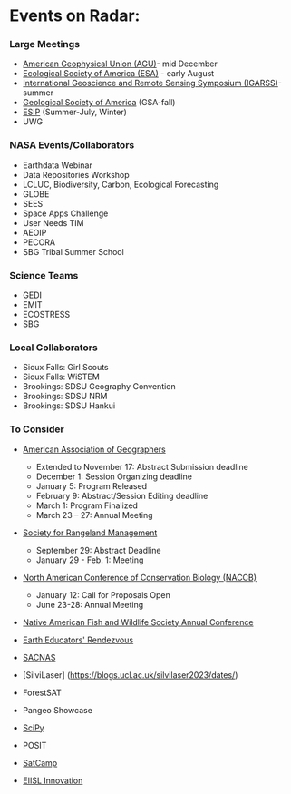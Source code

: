 # Events on Radar:

### Large Meetings

* [American Geophysical Union (AGU)](https://www.agu.org/fall-meeting)- mid December
* [Ecological Society of America (ESA)](https://www.esa.org/events/) - early August
* [International Geoscience and Remote Sensing Symposium (IGARSS)](https://www.grss-ieee.org/conferences/)- summer
* [Geological Society of America](https://community.geosociety.org/gsa2024/home) (GSA-fall)
* [ESIP](https://www.esipfed.org/meetings) (Summer-July, Winter) 
* UWG

### NASA Events/Collaborators
- Earthdata Webinar
- Data Repositories Workshop
- LCLUC, Biodiversity, Carbon, Ecological Forecasting
- GLOBE
- SEES
- Space Apps Challenge
- User Needs TIM
- AEOIP 
- PECORA
- SBG Tribal Summer School

### Science Teams
- GEDI
- EMIT 
- ECOSTRESS 
- SBG 

### Local Collaborators
- Sioux Falls: Girl Scouts
- Sioux Falls: WiSTEM
- Brookings: SDSU Geography Convention
- Brookings: SDSU NRM
- Brookings: SDSU Hankui

### To Consider

* [American Association of Geographers](https://www.aag.org/)
    * Extended to November 17: Abstract Submission deadline
    * December 1: Session Organizing deadline
    * January 5: Program Released
    * February 9: Abstract/Session Editing deadline
    * March 1: Program Finalized
    * March 23 – 27: Annual Meeting
* [Society for Rangeland Management](https://rangelands.org/)
    * September 29: Abstract Deadline
    * January 29 - Feb. 1: Meeting
* [North American Conference of Conservation Biology (NACCB)](https://scbnorthamerica.org/)
    * January 12: Call for Proposals Open
    * June 23-28: Annual Meeting

* [Native American Fish and Wildlife Society Annual Conference](https://www.nafws.org/conferences/)
* [Earth Educators' Rendezvous ](https://serc.carleton.edu/earth_rendezvous/index.html)
* [SACNAS](https://www.sacnas.org/)
* [SilviLaser] (https://blogs.ucl.ac.uk/silvilaser2023/dates/)
* ForestSAT
* Pangeo Showcase
* [SciPy](https://conference.scipy.org/)
* POSIT
* [SatCamp](https://satcamp.xyz/)
* [EIISL Innovation](https://esiil.org/innovation-summit)
